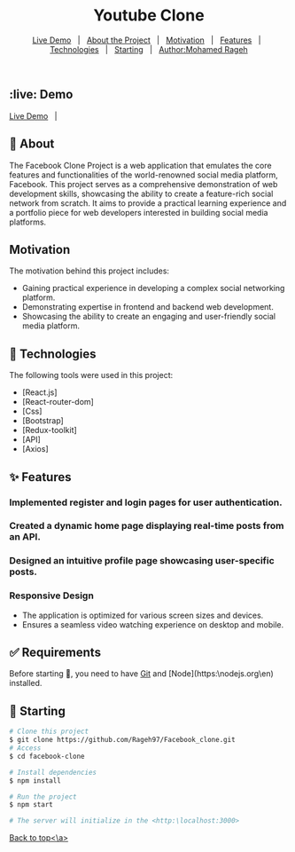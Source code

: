 <h1 align="center">Youtube Clone</h1>
<p align="center">
  <a href="#live-Demo">Live Demo</a> &#xa0; | &#xa0; 
  <a href="#dart-about">About the Project</a> &#xa0; | &#xa0; 
  <a href="#motivation">Motivation</a> &#xa0; | &#xa0; 
  <a href="#sparkles-features">Features</a> &#xa0; | &#xa0;
  <a href="#rocket-technologies">Technologies</a> &#xa0; | &#xa0;
  <a href="#checkered_flag-starting">Starting</a> &#xa0; | &#xa0;
  <a href="https://github.com/Rageh97" target="_blank">Author:Mohamed Rageh</a>
</p>

<br>

## :live: Demo

<a href="https://facebook-clone-i969i9ebk-rageh97.vercel.app/">Live Demo</a> &#xa0; | &#xa0;

## :dart: About

The Facebook Clone Project is a web application that emulates the core features and functionalities of the world-renowned social media platform, Facebook. This project serves as a comprehensive demonstration of web development skills, showcasing the ability to create a feature-rich social network from scratch. It aims to provide a practical learning experience and a portfolio piece for web developers interested in building social media platforms.

## Motivation

The motivation behind this project includes:

- Gaining practical experience in developing a complex social networking platform.
- Demonstrating expertise in frontend and backend web development.
- Showcasing the ability to create an engaging and user-friendly social media platform.

## :rocket: Technologies

The following tools were used in this project:

- [React.js]
- [React-router-dom]
- [Css]
- [Bootstrap]
- [Redux-toolkit]
- [API]
- [Axios]

## :sparkles: Features

### Implemented register and login pages for user authentication.

### Created a dynamic home page displaying real-time posts from an API.

### Designed an intuitive profile page showcasing user-specific posts.

### Responsive Design

- The application is optimized for various screen sizes and devices.
- Ensures a seamless video watching experience on desktop and mobile.

## :white_check_mark: Requirements

Before starting :checkered_flag:, you need to have [Git](https:\git-scm.com) and [Node](https:\nodejs.org\en\) installed.

## :checkered_flag: Starting

```bash
# Clone this project
$ git clone https://github.com/Rageh97/Facebook_clone.git
# Access
$ cd facebook-clone

# Install dependencies
$ npm install

# Run the project
$ npm start

# The server will initialize in the <http:\localhost:3000>
```

<a href="#top">Back to top<\a>
